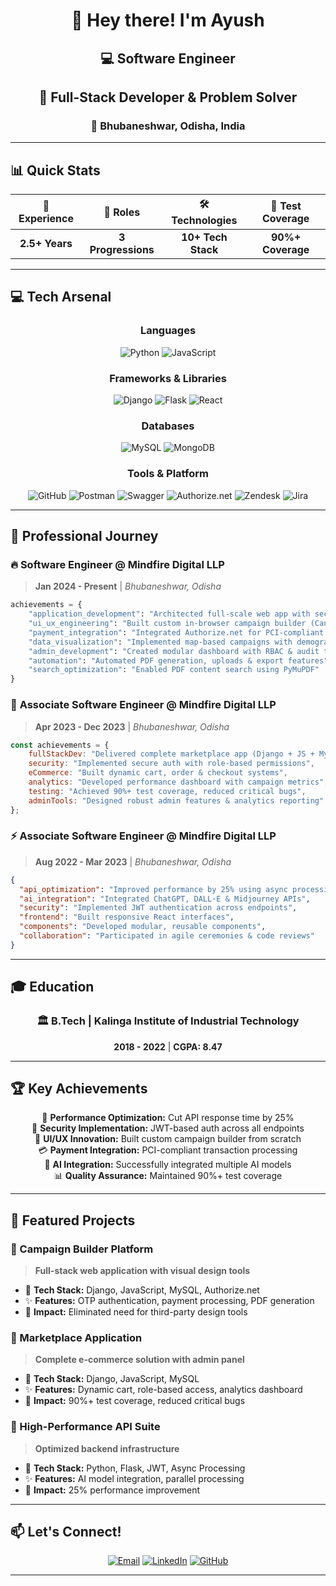 <div align="center">

# 👋 Hey there! I'm Ayush
## 💻 Software Engineer

</div>

<div align="center">
  
## 🚀 Full-Stack Developer & Problem Solver
### 📍 Bhubaneshwar, Odisha, India

</div>

---

## 📊 Quick Stats

<div align="center">

| 💼 Experience | 🎯 Roles | 🛠️ Technologies | 🧪 Test Coverage |
|:-------------:|:--------:|:---------------:|:----------------:|
| **2.5+ Years** | **3 Progressions** | **10+ Tech Stack** | **90%+ Coverage** |

</div>

---

## 💻 Tech Arsenal

<div align="center">

### Languages
![Python](https://img.shields.io/badge/Python-3776AB?style=for-the-badge&logo=python&logoColor=white)
![JavaScript](https://img.shields.io/badge/JavaScript-F7DF1E?style=for-the-badge&logo=javascript&logoColor=black)

### Frameworks & Libraries
![Django](https://img.shields.io/badge/Django-092E20?style=for-the-badge&logo=django&logoColor=white)
![Flask](https://img.shields.io/badge/Flask-000000?style=for-the-badge&logo=flask&logoColor=white)
![React](https://img.shields.io/badge/React-20232A?style=for-the-badge&logo=react&logoColor=61DAFB)

### Databases
![MySQL](https://img.shields.io/badge/MySQL-4479A1?style=for-the-badge&logo=mysql&logoColor=white)
![MongoDB](https://img.shields.io/badge/MongoDB-4EA94B?style=for-the-badge&logo=mongodb&logoColor=white)

### Tools & Platform
![GitHub](https://img.shields.io/badge/GitHub-100000?style=for-the-badge&logo=github&logoColor=white)
![Postman](https://img.shields.io/badge/Postman-FF6C37?style=for-the-badge&logo=postman&logoColor=white)
![Swagger](https://img.shields.io/badge/Swagger-85EA2D?style=for-the-badge&logo=swagger&logoColor=black)
![Authorize.net](https://img.shields.io/badge/Authorize.net-00A4E4?style=for-the-badge&logo=authorize-dot-net&logoColor=white)
![Zendesk](https://img.shields.io/badge/Zendesk-03363D?style=for-the-badge&logo=zendesk&logoColor=white)
![Jira](https://img.shields.io/badge/Jira-0052CC?style=for-the-badge&logo=jira&logoColor=white)

</div>

---

## 🎯 Professional Journey

### 🔥 **Software Engineer** @ Mindfire Digital LLP
> **Jan 2024 - Present** | *Bhubaneshwar, Odisha*

```python
achievements = {
    "application_development": "Architected full-scale web app with secure OTP & email recovery",
    "ui_ux_engineering": "Built custom in-browser campaign builder (Canva-like)",
    "payment_integration": "Integrated Authorize.net for PCI-compliant transactions",
    "data_visualization": "Implemented map-based campaigns with demographic overlays",
    "admin_development": "Created modular dashboard with RBAC & audit trails",
    "automation": "Automated PDF generation, uploads & export features",
    "search_optimization": "Enabled PDF content search using PyMuPDF"
}
```

### 🚀 **Associate Software Engineer** @ Mindfire Digital LLP
> **Apr 2023 - Dec 2023** | *Bhubaneshwar, Odisha*

```javascript
const achievements = {
    fullStackDev: "Delivered complete marketplace app (Django + JS + MySQL)",
    security: "Implemented secure auth with role-based permissions",
    eCommerce: "Built dynamic cart, order & checkout systems",
    analytics: "Developed performance dashboard with campaign metrics",
    testing: "Achieved 90%+ test coverage, reduced critical bugs",
    adminTools: "Designed robust admin features & analytics reporting"
};
```

### ⚡ **Associate Software Engineer** @ Mindfire Digital LLP
> **Aug 2022 - Mar 2023** | *Bhubaneshwar, Odisha*

```json
{
  "api_optimization": "Improved performance by 25% using async processing",
  "ai_integration": "Integrated ChatGPT, DALL·E & Midjourney APIs",
  "security": "Implemented JWT authentication across endpoints",
  "frontend": "Built responsive React interfaces",
  "components": "Developed modular, reusable components",
  "collaboration": "Participated in agile ceremonies & code reviews"
}
```

---

## 🎓 Education

<div align="center">

### 🏛️ **B.Tech** | Kalinga Institute of Industrial Technology
**2018 - 2022** | **CGPA: 8.47**

</div>

---

## 🏆 Key Achievements

<div align="center">

🎯 **Performance Optimization:** Cut API response time by 25%  
🔐 **Security Implementation:** JWT-based auth across all endpoints  
🎨 **UI/UX Innovation:** Built custom campaign builder from scratch  
💳 **Payment Integration:** PCI-compliant transaction processing  
🤖 **AI Integration:** Successfully integrated multiple AI models  
📊 **Quality Assurance:** Maintained 90%+ test coverage  

</div>

---

## 🌟 Featured Projects

### 🎨 Campaign Builder Platform
> **Full-stack web application with visual design tools**
- 🔧 **Tech Stack:** Django, JavaScript, MySQL, Authorize.net
- ✨ **Features:** OTP authentication, payment processing, PDF generation
- 🎯 **Impact:** Eliminated need for third-party design tools

### 🛒 Marketplace Application  
> **Complete e-commerce solution with admin panel**
- 🔧 **Tech Stack:** Django, JavaScript, MySQL
- ✨ **Features:** Dynamic cart, role-based access, analytics dashboard
- 🎯 **Impact:** 90%+ test coverage, reduced critical bugs

### 🚀 High-Performance API Suite
> **Optimized backend infrastructure**
- 🔧 **Tech Stack:** Python, Flask, JWT, Async Processing
- ✨ **Features:** AI model integration, parallel processing
- 🎯 **Impact:** 25% performance improvement

---

## 📫 Let's Connect!

<div align="center">

[![Email](https://img.shields.io/badge/Email-D14836?style=for-the-badge&logo=gmail&logoColor=white)](mailto:kumarayushwebd7@gmail.com)
[![LinkedIn](https://img.shields.io/badge/LinkedIn-0077B5?style=for-the-badge&logo=linkedin&logoColor=white)](https://linkedin.com/in/ayush-kumar-75b56517b)
[![GitHub](https://img.shields.io/badge/GitHub-100000?style=for-the-badge&logo=github&logoColor=white)](https://github.com/ayushKumar476)

</div>

---
